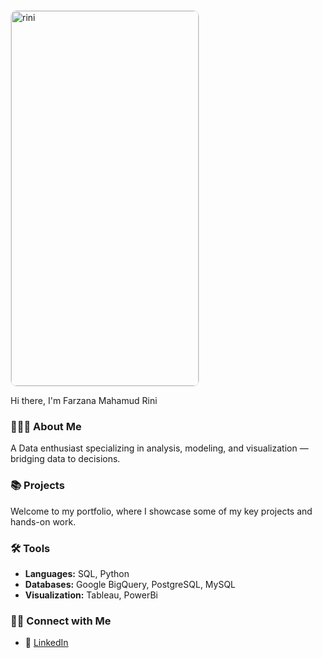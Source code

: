 <div style="border-radius: 10px; border: 1px solid #e0e0e0; overflow: hidden; width: 300px; height: 600px;">
  <img src="https://github.com/user-attachments/assets/c755a655-801a-41d8-b1ae-bcc101d3b085" alt="rini" style="width: 100%; height: 100%; object-fit: cover;"/>
</div>

Hi there, I'm Farzana Mahamud Rini

### 🙋🏻‍♀️ About Me
A Data enthusiast specializing in analysis, modeling, and visualization — bridging data to decisions.

### 📚 Projects  
Welcome to my portfolio, where I showcase some of my key projects and hands-on work.  

### 🛠️ Tools  
- **Languages:** SQL, Python  
- **Databases:** Google BigQuery, PostgreSQL, MySQL
- **Visualization:** Tableau, PowerBi

### 👋🏻 Connect with Me  

- 💼 [LinkedIn](https://www.linkedin.com/farzanarini) 
